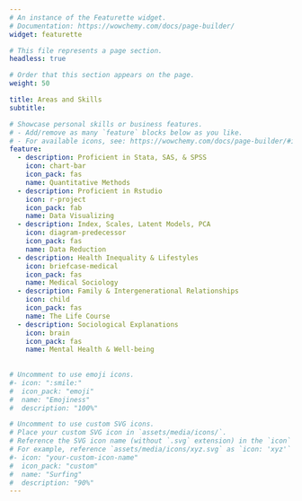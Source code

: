 ```yaml
---
# An instance of the Featurette widget.
# Documentation: https://wowchemy.com/docs/page-builder/
widget: featurette

# This file represents a page section.
headless: true

# Order that this section appears on the page.
weight: 50

title: Areas and Skills
subtitle:

# Showcase personal skills or business features.
# - Add/remove as many `feature` blocks below as you like.
# - For available icons, see: https://wowchemy.com/docs/page-builder/#icons
feature:
  - description: Proficient in Stata, SAS, & SPSS
    icon: chart-bar
    icon_pack: fas
    name: Quantitative Methods
  - description: Proficient in Rstudio
    icon: r-project
    icon_pack: fab
    name: Data Visualizing
  - description: Index, Scales, Latent Models, PCA
    icon: diagram-predecessor
    icon_pack: fas
    name: Data Reduction 
  - description: Health Inequality & Lifestyles
    icon: briefcase-medical
    icon_pack: fas
    name: Medical Sociology 
  - description: Family & Intergenerational Relationships
    icon: child
    icon_pack: fas
    name: The Life Course 
  - description: Sociological Explanations
    icon: brain
    icon_pack: fas
    name: Mental Health & Well-being
 
    
# Uncomment to use emoji icons.
#- icon: ":smile:"
#  icon_pack: "emoji"
#  name: "Emojiness"
#  description: "100%"

# Uncomment to use custom SVG icons.
# Place your custom SVG icon in `assets/media/icons/`.
# Reference the SVG icon name (without `.svg` extension) in the `icon` field.
# For example, reference `assets/media/icons/xyz.svg` as `icon: 'xyz'`
#- icon: "your-custom-icon-name"
#  icon_pack: "custom"
#  name: "Surfing"
#  description: "90%"
---
```


